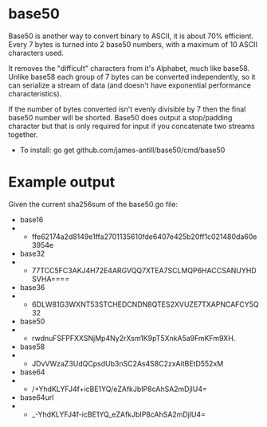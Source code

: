 base50
======

Base50 is another way to convert binary to ASCII, it is about 70% efficient.
Every 7 bytes is turned into 2 base50 numbers, with a maximum of 10 ASCII
characters used.

It removes the "difficult" characters from it's Alphabet,
much like base58. Unlike base58 each group of 7 bytes can be converted
independently, so it can serialize a stream of data (and doesn't have
exponential performance characteristics).

If the number of bytes converted isn't evenly divisible by 7 then the final
base50 number will be shorted. Base50 does output a stop/padding character but
that is only required for input if you concatenate two streams together.

  * To install: go get github.com/james-antill/base50/cmd/base50

Example output
==============

Given the current sha256sum of the base50.go file:

  * base16
  * * ffe62174a2d8149e1ffa2701135610fde6407e425b20ff1c021480da60e3954e
  * base32
  * * 77TCC5FC3AKJ4H72E4ARGVQQ7XTEA7SCLMQP6HACCSANUYHDSVHA====
  * base36
  * * 6DLW81G3WXNT53STCHEDCNDN8QTES2XVUZE7TXAPNCAFCY5Q32
  * base50
  * * rwdnuFSFPFXXSNjMp4Ny2rXsm1K9pT5XnkA5a9FmKFm9XH.
  * base58
  * * JDvVWzaZ3UdQCpsdUb3nSC2As4S8C2zxAitBEtD552xM
  * base64
  * * /+YhdKLYFJ4f+icBE1YQ/eZAfkJbIP8cAhSA2mDjlU4=
  * base64url
  * * _-YhdKLYFJ4f-icBE1YQ_eZAfkJbIP8cAhSA2mDjlU4=

